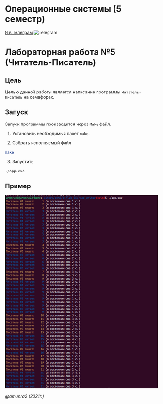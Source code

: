 # Операционные системы (5 семестр)

 [Я в Телеграм](https://t.me/amunra2) <img src="https://img.icons8.com/external-tal-revivo-shadow-tal-revivo/344/external-telegram-is-a-cloud-based-instant-messaging-and-voice-over-ip-service-logo-shadow-tal-revivo.png" alt="Telegram" width=15>

# Лабораторная работа №5 (Читатель-Писатель)

## Цель

Целью данной работы является написание программы `Читатель-Писатель` на семафорах.


## Запуск

Запуск программы производится через `Make` файл.

1. Установить необходимый пакет `make`.

2. Собрать исполняемый файл
   
```bash
make
```

3. Запустить
   
```bash
./app.exe
```

## Пример

<img src="./img/example.png"/>


_@amunra2 (2021г.)_
